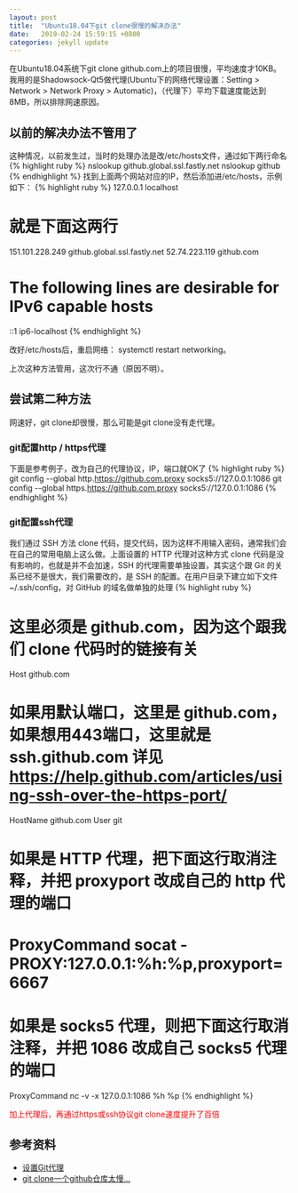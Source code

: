 ```yaml
---
layout: post
title:  "Ubuntu18.04下git clone很慢的解决办法"
date:   2019-02-24 15:59:15 +0800
categories: jekyll update
---
```

在Ubuntu18.04系统下git clone github.com上的项目很慢，平均速度才10KB。我用的是Shadowsock-Qt5做代理(Ubuntu下的网络代理设置：Setting > Network > Network Proxy > Automatic)，（代理下）平均下载速度能达到8MB，所以排除网速原因。

## 以前的解决办法不管用了
这种情况，以前发生过，当时的处理办法是改/etc/hosts文件，通过如下两行命名
{% highlight ruby %}
nslookup github.global.ssl.fastly.net
nslookup github
{% endhighlight %}
找到上面两个网站对应的IP，然后添加进/etc/hosts，示例如下：
{% highlight ruby %}
127.0.0.1			localhost
# 就是下面这两行
151.101.228.249     github.global.ssl.fastly.net
52.74.223.119       github.com

# The following lines are desirable for IPv6 capable hosts
::1     ip6-localhost 
{% endhighlight %}

改好/etc/hosts后，重启网络： systemctl restart networking。

上次这种方法管用，这次行不通（原因不明）。


## 尝试第二种方法
网速好，git clone却很慢，那么可能是git clone没有走代理。

### git配置http / https代理
下面是参考例子，改为自己的代理协议，IP，端口就OK了
{% highlight ruby %}
git config --global http.https://github.com.proxy socks5://127.0.0.1:1086
git config --global https.https://github.com.proxy socks5://127.0.0.1:1086
{% endhighlight %}

### git配置ssh代理
我们通过 SSH 方法 clone 代码，提交代码，因为这样不用输入密码，通常我们会在自己的常用电脑上这么做。上面设置的 HTTP 代理对这种方式 clone 代码是没有影响的，也就是并不会加速，SSH 的代理需要单独设置，其实这个跟 Git 的关系已经不是很大，我们需要改的，是 SSH 的配置。在用户目录下建立如下文件 ~/.ssh/config，对 GitHub 的域名做单独的处理
{% highlight ruby %}
# 这里必须是 github.com，因为这个跟我们 clone 代码时的链接有关
Host github.com
# 如果用默认端口，这里是 github.com，如果想用443端口，这里就是 ssh.github.com 详见 https://help.github.com/articles/using-ssh-over-the-https-port/
HostName github.com
User git
# 如果是 HTTP 代理，把下面这行取消注释，并把 proxyport 改成自己的 http 代理的端口
# ProxyCommand socat - PROXY:127.0.0.1:%h:%p,proxyport=6667
# 如果是 socks5 代理，则把下面这行取消注释，并把 1086 改成自己 socks5 代理的端口
ProxyCommand nc -v -x 127.0.0.1:1086 %h %p
{% endhighlight %}

<span style="color:#ff0000">加上代理后，再通过https或ssh协议git clone速度提升了百倍</span>

## 参考资料
- [设置Git代理](https://imciel.com/2016/06/28/git-proxy/)
- [git clone一个github仓库太慢...](https://www.zhihu.com/question/27159393)